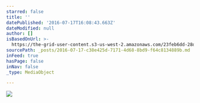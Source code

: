 ```yaml
---
starred: false
title: ''
datePublished: '2016-07-17T16:08:43.663Z'
dateModified: null
author: []
isBasedOnUrl: >-
  https://the-grid-user-content.s3-us-west-2.amazonaws.com/23feb6dd-28de-4cda-bbab-d9419f7d264f.jpg
sourcePath: _posts/2016-07-17-c38e425d-7171-4d68-8bd9-f64c8134889b.md
inFeed: true
hasPage: false
inNav: false
_type: MediaObject

---
```

![](https://the-grid-user-content.s3-us-west-2.amazonaws.com/23feb6dd-28de-4cda-bbab-d9419f7d264f.jpg)